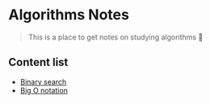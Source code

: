 # Algorithms Notes

> This is a place to get notes on studying algorithms 💜

## Content list

- [Binary search](./src/binary-search/binary-search.md)
- [Big O notation](./src/big-o-notation/big-o-notation.md)
